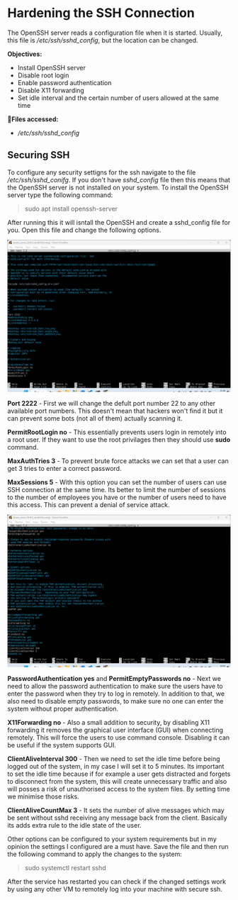 # Hardening the SSH Connection
The OpenSSH server reads a configuration file when it is started. Usually, this file is */etc/ssh/sshd_config*, but the location can be changed.

**Objectives:**
* Install OpenSSH server
* Disable root login
* Enable password authentication
* Disable X11 forwarding
* Set idle interval and the certain number of users allowed at the same time

**📁Files accessed:**
* */etc/ssh/sshd_config*

## Securing SSH
To configure any security settigns for the ssh navigate to the file */etc/ssh/sshd_conifg*. If you don't have *sshd_config* file then this means that the OpenSSH server is not installed on your system. To install the OpenSSH server type the following command:

> sudo apt install openssh-server

After running this it will isntall the OpenSSH and create a sshd_config file for you. Open this file and change the following options.

![](screenshots/securing-ssh1.png)

**Port 2222** - First we will change the defult port number 22 to any other available port numbers. This doesn't mean that hackers won't find it but it can prevent some bots (not all of them) actually scanning it.

**PermitRootLogin no** - This essentially prevents users login in remotely into a root user. If they want to use the root privilages then they should use **sudo** command.

**MaxAuthTries 3** - To prevent brute force attacks we can set that a user can get 3 tries to enter a correct password.

**MaxSessions 5** - With this option you can set the number of users can use SSH connection at the same time. Its better to limit the number of sessions to the number of employees you have or the number of users need to have this access. This can prevent a denial of service attack.

![](screenshots/securing-ssh2.png)

**PasswordAuthentication yes** and **PermitEmptyPasswords no** - Next we need to allow the password authentication to make sure the users have to enter the password when they try to log in remotely. In addition to that, we also need to disable empty passwords, to make sure no one can enter the system without proper authentication.

**X11Forwarding no** - Also a small addition to security, by disabling X11 forwarding it removes the graphical user interface (GUI) when connecting remotely. This will force the users to use command console. Disabling it can be useful if the system supports GUI.

**ClientAliveInterval 300** - Then we need to set the idle time before being logged out of the system, in my case I will set it to 5 minutes. Its important to set the idle time because if for example a user gets distracted and forgets to disconnect from the system, this will create unnecessary traffic and also will posses a risk of unauthorised access to the system files. By setting time we minimise those risks.

**ClientAliveCountMax 3** - It sets the number of alive messages which may be sent without sshd receiving any message back from the client. Basically its adds extra rule to the idle state of the user. 

Other options can be configured to your system requirements but in my opinion the settings I configured are a must have. Save the file and then run the following command to apply the changes to the system:

> sudo systemctl restart sshd

After the service has restarted you can check if the changed settings work by using any other VM to remotely log into your machine with secure ssh.
